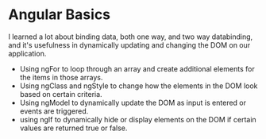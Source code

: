 # Angular Basics

I learned a lot about binding data, both one way, and two way databinding, and it's usefulness in dynamically updating and changing the DOM on our application. 
- Using ngFor to loop through an array and create additional elements for the items in those arrays.
- Using ngClass and ngStyle to change how the elements in the DOM look based on certain criteria.
- Using ngModel to dynamically update the DOM as input is entered or events are triggered.
- using ngIf to dynamically hide or display elements on the DOM if certain values are returned true or false.

